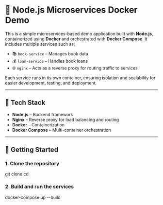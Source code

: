 # 🐳 Node.js Microservices Docker Demo

This is a simple microservices-based demo application built with **Node.js**, containerized using **Docker** and orchestrated with **Docker Compose**. It includes multiple services such as:

- 📚 `book-service` – Manages book data
- 💰 `loan-service` – Handles book loans
- 🌐 `nginx` – Acts as a reverse proxy for routing traffic to services

Each service runs in its own container, ensuring isolation and scalability for easier development, testing, and deployment.

---

## 🧱 Tech Stack

- **Node.js** – Backend framework
- **Nginx** – Reverse proxy for load balancing and routing
- **Docker** – Containerization
- **Docker Compose** – Multi-container orchestration
---

## 🚀 Getting Started

### 1. Clone the repository
git clone <your-repository-url>
cd <your-repository-folder>

### 2. Build and run the services
docker-compose up --build
